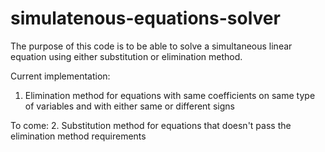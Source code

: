# simulatenous-equations-solver

The purpose of this code is to be able to solve a simultaneous linear equation using either substitution or elimination method.

Current implementation:
1. Elimination method for equations with same coefficients on same type of variables and with either same or different signs

To come:
2. Substitution method for equations that doesn't pass the elimination method requirements
